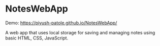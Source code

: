 # NotesWebApp

Demo: https://piyush-patole.github.io/NotesWebApp/

A web app that uses local storage for saving and managing notes using basic HTML, CSS, JavaScript.
